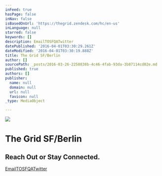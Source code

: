 ```yaml
---
inFeed: true
hasPage: false
inNav: false
isBasedOnUrl: 'https://thegrid.zendesk.com/hc/en-us'
inLanguage: null
starred: false
keywords: []
description: EmailTOSFQATwitter
datePublished: '2016-04-01T03:30:29.261Z'
dateModified: '2016-04-01T03:30:19.888Z'
title: The Grid SF/Berlin
author: []
sourcePath: _posts/2016-03-26-2258838b-4c46-4fab-93da-3b87114cd02e.md
published: true
authors: []
publisher:
  name: null
  domain: null
  url: null
  favicon: null
_type: MediaObject

---
```

![](https://the-grid-user-content.s3-us-west-2.amazonaws.com/647c8866-4025-4cff-959d-d051faf241bc.gif)

# The Grid SF/Berlin

## Reach Out or Stay Connected.

[Email][0][TOS][1][FQA][2][Twitter][3]

[0]: http://www.123contactform.com/form-1831865/Contact-Form
[1]: https://thegrid.io/tos/
[2]: https://thegrid.zendesk.com/hc/en-us/sections/203737327-FAQ
[3]: https://twitter.com/thegrid